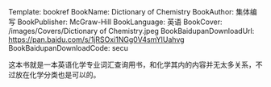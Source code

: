 Template: bookref
BookName: Dictionary of Chemistry
BookAuthor: 集体编写
BookPublisher: McGraw-Hill
BookLanguage: 英语
BookCover: /images/Covers/Dictionary of Chemistry.jpeg
BookBaidupanDownloadUrl: https://pan.baidu.com/s/1jRSOxi1NGg0V4smYIUahvg 
BookBaidupanDownloadCode: secu



这本书就是一本英语化学专业词汇查询用书，和化学其内的内容并无太多关系，不过放在化学分类也是可以的。